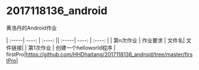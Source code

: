 # 2017118136_android
黄浩丹的Android作业  

| :-----| ----: | :----: || :-----| ----: | :----: |
|  第n次作业   | 作业要求 | 文件名| 文件链接|
|  第1次作业   | 创建一个helloworld程序 | firstPro|https://github.com/HHDhaitang/2017118136_android/tree/master/firstPro|
